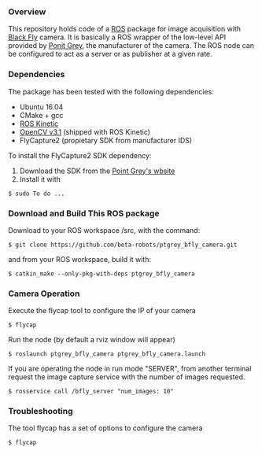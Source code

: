 
### Overview
This repository holds code of a [ROS](http://www.ros.org) package for image acquisition with [Black Fly](https://www.ptgrey.com/blackfly-gige-poe-cameras) camera. It is basically a ROS wrapper of the low-level API provided by [Ponit Grey](https://www.ptgrey.com/), the manufacturer of the camera. The ROS node can be configured to act as a server or as publisher at a given rate. 

<!-- ![Camera and cloud at rviz](media/20160801_ensenso_ros_cropped.png) -->

### Dependencies
The package has been tested with the following dependencies:
* Ubuntu 16.04
* CMake + gcc
* [ROS Kinetic](http://wiki.ros.org/kinetic)
* [OpenCV v3.1](http://www.opencv.org/) (shipped with ROS Kinetic)
* FlyCapture2 (propietary SDK from manufacturer IDS)


To install the FlyCapture2 SDK dependency:

1. Download the SDK from the [Point Grey's wbsite](https://www.ptgrey.com/support/downloads)
2. Install it with
```shell 
$ sudo To do ...
```


### Download and Build This ROS package
Download to your ROS workspace /src, with the command:
```shell
$ git clone https://github.com/beta-robots/ptgrey_bfly_camera.git
```
and from your ROS workspace, build it with:
```shell
$ catkin_make --only-pkg-with-deps ptgrey_bfly_camera
```

### Camera Operation
Execute the flycap tool to configure the IP of your camera
```shell
$ flycap
```
Run the node (by default a rviz window will appear)
```shell
$ roslaunch ptgrey_bfly_camera ptgrey_bfly_camera.launch 
```
If you are operating the node in run mode "SERVER", from another terminal request the image capture service with the number of images requested. 
```shell
$ rosservice call /bfly_server "num_images: 10"
```

### Troubleshooting
The tool flycap has a set of options to configure the camera
```shell
$ flycap
```


